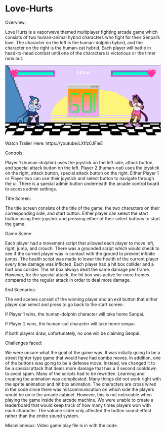 # Love-Hurts

Overview:

Love Hurts is a vaporwave themed multiplayer fighting arcade game which consists of two human-animal hybrid characters who fight for their Senpai’s love. The character on the left is the human-dolphin hybrid, and the character on the right is the human-cat hybrid. Each player will battle in head-to-head combat until one of the characters is victorious or the timer runs out. 

![alt text](https://github.com/Matt01234/Love-Hurts/blob/main/Go_Screen.png?raw=true)

Watch Trailer Here: 
https://youtube/LXfIz0JFleE

Controls: 

Player 1 (human-dolphin) uses the joystick on the left side, attack button, and special attack button on the left. Player 2 (human-cat) uses the joystick on the right, attack button, special attack button on the right. Either Player 1 or Player two can use their joystick and select button to navigate through the ui. There is a special admin button underneath the arcade control board to access admin settings.

Title Screen:



The title screen consists of the title of the game, the two characters on their corresponding side, and start button. Either player can select the start button using their joystick and pressing either of their select buttons to start the game. 

Game Scene:

Each player had a movement script that allowed each player to move left, right, jump, and crouch. There was a grounded script which would check to see if the current player was in contact with the ground to prevent infinite jumps. The health script was made to lower the health of the current player every time damage was inflicted. Each player had a hit box collider and a hurt box collider. The hit box always dealt the same damage per frame. However, for the special attack, the hit box was active for more frames compared to the regular attack in order to deal more damage.

End Scenarios:

The end scenes consist of the winning player and an exit button that either player can select and press to go back to the start screen.


If Player 1 wins, the human-dolphin character will take home Senpai.



If Player 2 wins, the human-cat character will take home senpai.



If both players draw, unfortunately, no one will be claiming Senpai.

Challenges faced: 

We were unsure what the goal of the game was. It was initially going to be a street fighter type game that would have had combo moves. In addition, one of the buttons was going to be a defense move. Instead, we changed it to be a special attack that deals more damage that has a 3 second cooldown to avoid spam. Many of the scripts had to be rewritten. Learning and creating the animation was complicated. Many things did not work right with the sprite animation and hit box animation. The characters are cross wired in the code since there was miscommunication on which side the players would be on in the arcade cabinet. However, this is not noticeable when playing the game inside the arcade machine. We were unable to create a leaderboard that would keep track of how many times players won with each character. The volume slider only affected the button sound effect rather than the entire sound system.

Miscellaneous: Video game play file is in with the code. 
